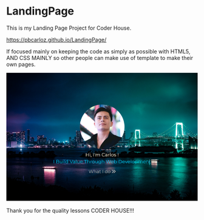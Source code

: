 # LandingPage

This is my Landing Page Project for Coder House. 

https://pbcarloz.github.io/LandingPage/

If focused mainly on keeping the code as simply as possible with HTML5, AND CSS MAINLY so other people can make use of template to make their own pages.

![alt text](https://github.com/pbcarloz/LandingPage/blob/main/media/landing.png?raw=true)

Thank you for the quality lessons CODER HOUSE!!!
